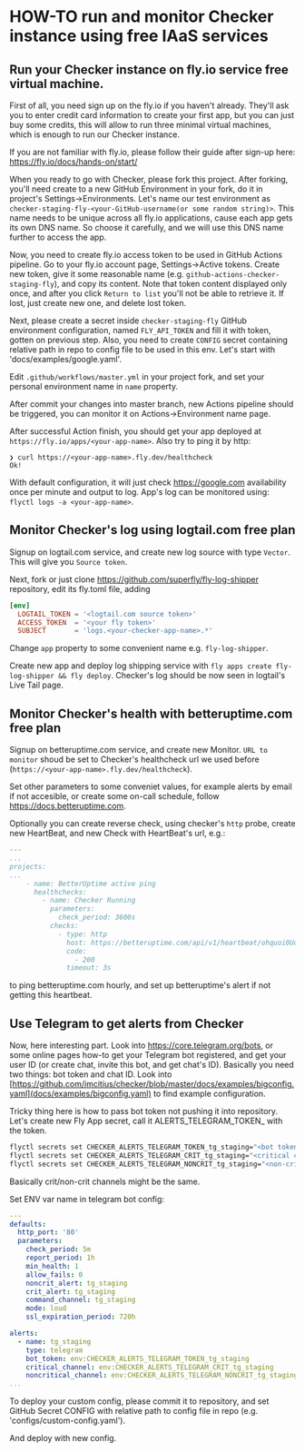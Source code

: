 # HOW-TO run and monitor Checker instance using free IAaS services

## Run your Checker instance on fly.io service free virtual machine.

First of all, you need sign up on the fly.io if you haven't already.
They'll ask you to enter credit card information to create your first app, but you can just buy some credits,
this will allow to run three minimal virtual machines, which is enough to run our Checker instance.

If you are not familiar with fly.io, please follow their guide after sign-up here:
https://fly.io/docs/hands-on/start/

When you ready to go with Checker, please fork this project.
After forking, you'll need create to a new GitHub Environment in your fork, do it in project's Settings->Environments.
Let's name our test environment as `checker-staging-fly-<your-GitHub-username(or some random string)>`.
This name needs to be unique across all fly.io applications, cause each app gets its own DNS name.
So choose it carefully, and we will use this DNS name further to access the app.

Now, you need to create fly.io access token to be used in GitHub Actions pipeline.
Go to your fly.io account page, Settings->Active tokens.
Create new token, give it some reasonable name (e.g. `github-actions-checker-staging-fly`), and copy its content.
Note that token content displayed only once, and after you click `Return to list` you'll not be able to retrieve it.
If lost, just create new one, and delete lost token.

Next, please create a secret inside `checker-staging-fly` GitHub environment configuration, named `FLY_API_TOKEN`
and fill it with token, gotten on previous step.
Also, you need to create `CONFIG` secret containing relative path in repo to config file to be used in this env.
Let's start with 'docs/examples/google.yaml'.

Edit `.github/workflows/master.yml` in your project fork, and set your personal environment name in `name` property.

After commit your changes into master branch, new Actions pipeline should be triggered, you can monitor it on
Actions->Environment name page.

After successful Action finish, you should get your app deployed at `https://fly.io/apps/<your-app-name>`.
Also try to ping it by http:
```
❯ curl https://<your-app-name>.fly.dev/healthcheck
Ok!
```

With default configuration, it will just check https://google.com availability once per minute and output to log.
App's log can be monitored using: `flyctl logs -a <your-app-name>`.

## Monitor Checker's log using logtail.com free plan

Signup on logtail.com service, and create new log source with type `Vector`.
This will give you `Source token`. 

Next, fork or just clone https://github.com/superfly/fly-log-shipper repository, edit its fly.toml file, adding
```toml
[env]
  LOGTAIL_TOKEN = '<logtail.com source token>'
  ACCESS_TOKEN  = '<your fly token>'
  SUBJECT       = 'logs.<your-checker-app-name>.*' 
```
Change `app` property to some convenient name e.g. `fly-log-shipper`.

Create new app and deploy log shipping service with `fly apps create fly-log-shipper && fly deploy`.
Checker's log should be now seen in logtail's Live Tail page. 

## Monitor Checker's health with betteruptime.com free plan

Signup on betteruptime.com service, and create new Monitor.
`URL to monitor` shoud be set to Checker's healthcheck url we used before (`https://<your-app-name>.fly.dev/healthcheck`).

Set other parameters to some conveniet values, for example alerts by email if not accesible, or create some on-call schedule,
follow https://docs.betteruptime.com.

Optionally you can create reverse check, using checker's `http` probe, create new HeartBeat,
and new Check with HeartBeat's url, e.g.:
```yaml
---
...
projects:
...
    - name: BetterUptime active ping
      healthchecks:
        - name: Checker Running
          parameters:
            check_period: 3600s
          checks:
            - type: http
              host: https://betteruptime.com/api/v1/heartbeat/ohquoi0Uong2Chai2AhT3ohN
              code:
                - 200
              timeout: 3s
```
to ping betteruptime.com hourly, and set up betteruptime's alert if not getting this heartbeat.

## Use Telegram to get alerts from Checker

Now, here interesting part.
Look into https://core.telegram.org/bots, or some online pages how-to get your Telegram bot registered,
and get your user ID (or create chat, invite this bot, and get chat's ID).
Basically you need two things: bot token and chat ID.
Look into [https://github.com/imcitius/checker/blob/master/docs/examples/bigconfig.yaml](docs/examples/bigconfig.yaml) to find example configuration.

Tricky thing here is how to pass bot token not pushing it into repository.
Let's create new Fly App secret, call it ALERTS_TELEGRAM_TOKEN_<alert name> with the token.
```bash
flyctl secrets set CHECKER_ALERTS_TELEGRAM_TOKEN_tg_staging="<bot token>"
flyctl secrets set CHECKER_ALERTS_TELEGRAM_CRIT_tg_staging="<critical channel id>"
flyctl secrets set CHECKER_ALERTS_TELEGRAM_NONCRIT_tg_staging="<non-critical channel id>"
```
Basically crit/non-crit channels might be the same.

Set ENV var name in telegram bot config:
```yaml
---
defaults:
  http_port: '80'
  parameters:
    check_period: 5m
    report_period: 1h
    min_health: 1
    allow_fails: 0
    noncrit_alert: tg_staging
    crit_alert: tg_staging
    command_channel: tg_staging
    mode: loud
    ssl_expiration_period: 720h

alerts:
  - name: tg_staging
    type: telegram
    bot_token: env:CHECKER_ALERTS_TELEGRAM_TOKEN_tg_staging
    critical_channel: env:CHECKER_ALERTS_TELEGRAM_CRIT_tg_staging
    noncritical_channel: env:CHECKER_ALERTS_TELEGRAM_NONCRIT_tg_staging
...
```

To deploy your custom config, please commit it to repository, and set GitHub Secret CONFIG with relative path to config file
in repo (e.g. 'configs/custom-config.yaml').

And deploy with new config.